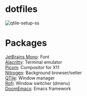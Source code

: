 # dotfiles
![qtile-setup-ss](https://github.com/moonlitgrace/dotfiles/assets/114811070/b1a48e1d-20c3-43f5-aed8-e25c8ca04377)

# Packages
[JetBrains Mono](https://www.jetbrains.com/lp/mono/): Font\
[Alacritty](https://alacritty.org/): Terminal emulator\
[Picom](https://github.com/yshui/picom): Compositor for X11\
[Nitrogen](https://wiki.archlinux.org/title/nitrogen): Background browser/setter\
[QTile](https://qtile.org/): Window manager\
[Rofi](https://github.com/davatorium/rofi): Window switcher (dmenu)\
[DoomEmacs](https://github.com/doomemacs/doomemacs): Emacs framework
